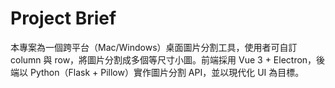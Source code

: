 # Project Brief

本專案為一個跨平台（Mac/Windows）桌面圖片分割工具，使用者可自訂 column 與 row，將圖片分割成多個等尺寸小圖。前端採用 Vue 3 + Electron，後端以 Python（Flask + Pillow）實作圖片分割 API，並以現代化 UI 為目標。 